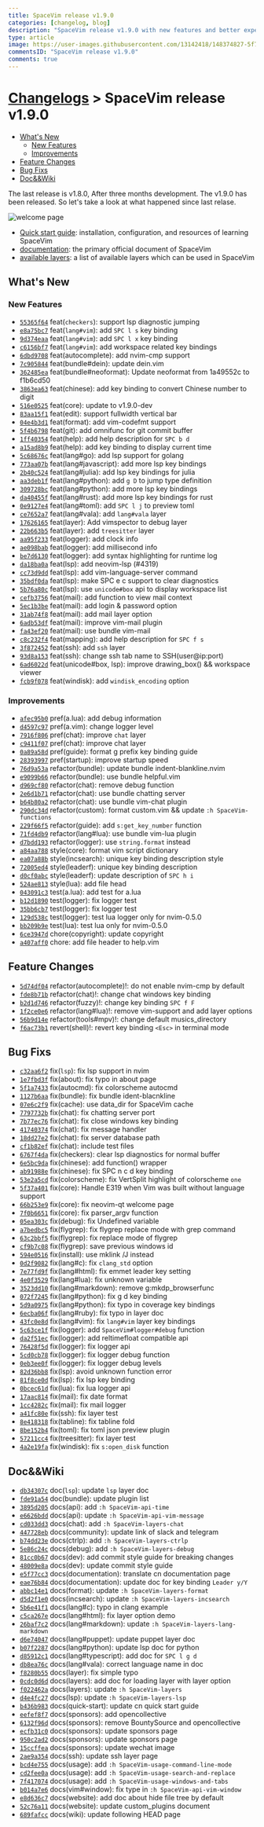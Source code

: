 ```yaml
---
title: SpaceVim release v1.9.0
categories: [changelog, blog]
description: "SpaceVim release v1.9.0 with new features and better experience."
type: article
image: https://user-images.githubusercontent.com/13142418/148374827-5f7aeaaa-e69b-441e-b872-408b47f4da04.png
commentsID: "SpaceVim release v1.9.0"
comments: true
---
```


# [Changelogs](../development#changelog) > SpaceVim release v1.9.0

<!-- vim-markdown-toc GFM -->

- [What's New](#whats-new)
  - [New Features](#new-features)
  - [Improvements](#improvements)
- [Feature Changes](#feature-changes)
- [Bug Fixs](#bug-fixs)
- [Doc&&Wiki](#docwiki)

<!-- vim-markdown-toc -->

The last release is v1.8.0, After three months development.
The v1.9.0 has been released. So let's take a look at what happened since last relase.

![welcome page](https://user-images.githubusercontent.com/13142418/148374827-5f7aeaaa-e69b-441e-b872-408b47f4da04.png)

- [Quick start guide](../quick-start-guide/): installation, configuration, and resources of learning SpaceVim
- [documentation](../documentation/): the primary official document of SpaceVim
- [available layers](../layers/): a list of available layers which can be used in SpaceVim

## What's New

### New Features

- [`55365f64`](https://github.com/SpaceVim/SpaceVim/commit/55365f64) feat(`checkers`): support lsp diagnostic jumping
- [`e8a75bc7`](https://github.com/SpaceVim/SpaceVim/commit/e8a75bc7) feat(`lang#vim`): add `SPC l s` key binding
- [`9d374eaa`](https://github.com/SpaceVim/SpaceVim/commit/9d374eaa) feat(`lang#vim`): add `SPC l x` key binding
- [`c6156bf7`](https://github.com/SpaceVim/SpaceVim/commit/c6156bf7) feat(`lang#vim`): add workspace related key bindings
- [`6dbd9708`](https://github.com/SpaceVim/SpaceVim/commit/6dbd9708) feat(autocomplete): add nvim-cmp support
- [`7c905844`](https://github.com/SpaceVim/SpaceVim/commit/7c905844) feat(bundle#dein): update dein.vim
- [`362485ea`](https://github.com/SpaceVim/SpaceVim/commit/362485ea) feat(bundle#neoformat): Update neoformat from 1a49552c to f1b6cd50
- [`3863ea63`](https://github.com/SpaceVim/SpaceVim/commit/3863ea63) feat(chinese): add key binding to convert Chinese number to digit
- [`516e0525`](https://github.com/SpaceVim/SpaceVim/commit/516e0525) feat(core): update to v1.9.0-dev
- [`83aa15f1`](https://github.com/SpaceVim/SpaceVim/commit/83aa15f1) feat(edit): support fullwidth vertical bar
- [`04e4b3d1`](https://github.com/SpaceVim/SpaceVim/commit/04e4b3d1) feat(format): add vim-codefmt support
- [`5f4b6798`](https://github.com/SpaceVim/SpaceVim/commit/5f4b6798) feat(git): add omnifunc for git commit buffer
- [`1ff40354`](https://github.com/SpaceVim/SpaceVim/commit/1ff40354) feat(help): add help description for `SPC b d`
- [`a15ad8b9`](https://github.com/SpaceVim/SpaceVim/commit/a15ad8b9) feat(help): add key binding to display current time
- [`5c68676c`](https://github.com/SpaceVim/SpaceVim/commit/5c68676c) feat(lang#go): add lsp support for golang
- [`773aa07b`](https://github.com/SpaceVim/SpaceVim/commit/773aa07b) feat(lang#javascript): add more lsp key bindings
- [`2b40c524`](https://github.com/SpaceVim/SpaceVim/commit/2b40c524) feat(lang#julia): add lsp key bindings for julia
- [`aa3deb1f`](https://github.com/SpaceVim/SpaceVim/commit/aa3deb1f) feat(lang#python): add `g D` to jump type definition
- [`309728bc`](https://github.com/SpaceVim/SpaceVim/commit/309728bc) feat(lang#python): add more lsp key bindings
- [`da40455f`](https://github.com/SpaceVim/SpaceVim/commit/da40455f) feat(lang#rust): add more lsp key bindings for rust
- [`0e9127e4`](https://github.com/SpaceVim/SpaceVim/commit/0e9127e4) feat(lang#toml): add `SPC l j` to preview toml
- [`ce7652a7`](https://github.com/SpaceVim/SpaceVim/commit/ce7652a7) feat(lang#vala): add `lang#vala` layer
- [`17626165`](https://github.com/SpaceVim/SpaceVim/commit/17626165) feat(layer): Add vimspector to debug layer
- [`22b663b5`](https://github.com/SpaceVim/SpaceVim/commit/22b663b5) feat(layer): add `treesitter` layer
- [`aa95f233`](https://github.com/SpaceVim/SpaceVim/commit/aa95f233) feat(logger): add clock info
- [`ae098bab`](https://github.com/SpaceVim/SpaceVim/commit/ae098bab) feat(logger): add millisecond info
- [`be7d6130`](https://github.com/SpaceVim/SpaceVim/commit/be7d6130) feat(logger): add syntax highlighting for runtime log
- [`da18ba0a`](https://github.com/SpaceVim/SpaceVim/commit/da18ba0a) feat(lsp): add neovim-lsp (#4319)
- [`cc73d9dd`](https://github.com/SpaceVim/SpaceVim/commit/cc73d9dd) feat(lsp): add vim-language-server command
- [`35bdf0da`](https://github.com/SpaceVim/SpaceVim/commit/35bdf0da) feat(lsp): make SPC e c support to clear diagnostics
- [`5b76a80c`](https://github.com/SpaceVim/SpaceVim/commit/5b76a80c) feat(lsp): use `unicode#box` api to display workspace list
- [`cefb3756`](https://github.com/SpaceVim/SpaceVim/commit/cefb3756) feat(mail): add function to view mail context
- [`5ec1b3be`](https://github.com/SpaceVim/SpaceVim/commit/5ec1b3be) feat(mail): add login & password option
- [`31ab74f8`](https://github.com/SpaceVim/SpaceVim/commit/31ab74f8) feat(mail): add mail layer option
- [`6adb53df`](https://github.com/SpaceVim/SpaceVim/commit/6adb53df) feat(mail): improve vim-mail plugin
- [`fa43ef20`](https://github.com/SpaceVim/SpaceVim/commit/fa43ef20) feat(mail): use bundle vim-mail
- [`c8c232f4`](https://github.com/SpaceVim/SpaceVim/commit/c8c232f4) feat(mapping): add help description for `SPC f s`
- [`3f872452`](https://github.com/SpaceVim/SpaceVim/commit/3f872452) feat(ssh): add `ssh` layer
- [`93d8a153`](https://github.com/SpaceVim/SpaceVim/commit/93d8a153) feat(ssh): change ssh tab name to SSH(user@ip:port)
- [`6ad6022d`](https://github.com/SpaceVim/SpaceVim/commit/6ad6022d) feat(unicode#box, lsp): improve drawing_box() && workspace viewer
- [`fcb9f078`](https://github.com/SpaceVim/SpaceVim/commit/fcb9f078) feat(windisk): add `windisk_encoding` option

### Improvements

- [`afec95b0`](https://github.com/SpaceVim/SpaceVim/commit/afec95b0) pref(a.lua): add debug information
- [`d4597c97`](https://github.com/SpaceVim/SpaceVim/commit/d4597c97) pref(a.vim): change logger level
- [`7916f806`](https://github.com/SpaceVim/SpaceVim/commit/7916f806) pref(chat): improve `chat` layer
- [`c9411f07`](https://github.com/SpaceVim/SpaceVim/commit/c9411f07) pref(chat): improve chat layer
- [`0a89a58d`](https://github.com/SpaceVim/SpaceVim/commit/0a89a58d) pref(guide): format g prefix key binding guide
- [`28393997`](https://github.com/SpaceVim/SpaceVim/commit/28393997) pref(startup): improve startup speed
- [`76d9a53a`](https://github.com/SpaceVim/SpaceVim/commit/76d9a53a) refactor(bundle): update bundle indent-blankline.nvim
- [`e9099b66`](https://github.com/SpaceVim/SpaceVim/commit/e9099b66) refactor(bundle): use bundle helpful.vim
- [`d969cf80`](https://github.com/SpaceVim/SpaceVim/commit/d969cf80) refactor(chat): remove debug function
- [`2e6d1b71`](https://github.com/SpaceVim/SpaceVim/commit/2e6d1b71) refactor(chat): use bundle chatting server
- [`b64b80a2`](https://github.com/SpaceVim/SpaceVim/commit/b64b80a2) refactor(chat): use bundle vim-chat plugin
- [`290dc34d`](https://github.com/SpaceVim/SpaceVim/commit/290dc34d) refactor(custom): format custom.vim && update `:h SpaceVim-functions`
- [`229f66f5`](https://github.com/SpaceVim/SpaceVim/commit/229f66f5) refactor(guide): add `s:get_key_number` function
- [`71fd4db9`](https://github.com/SpaceVim/SpaceVim/commit/71fd4db9) refactor(lang#lua): use bundle vim-lua plugin
- [`d7bdd193`](https://github.com/SpaceVim/SpaceVim/commit/d7bdd193) refactor(logger): use `string.format` instead
- [`a84aa788`](https://github.com/SpaceVim/SpaceVim/commit/a84aa788) style(core): format vim script dictionary
- [`ea07a88b`](https://github.com/SpaceVim/SpaceVim/commit/ea07a88b) style(incsearch): unique key binding description style
- [`72005ed4`](https://github.com/SpaceVim/SpaceVim/commit/72005ed4) style(leaderf): unique key binding description
- [`d0cf0abc`](https://github.com/SpaceVim/SpaceVim/commit/d0cf0abc) style(leaderf): update description of `SPC h i`
- [`524ae813`](https://github.com/SpaceVim/SpaceVim/commit/524ae813) style(lua): add file head
- [`043091c3`](https://github.com/SpaceVim/SpaceVim/commit/043091c3) test(a.lua): add test for a.lua
- [`b12d1890`](https://github.com/SpaceVim/SpaceVim/commit/b12d1890) test(logger): fix logger test
- [`35bb6cb7`](https://github.com/SpaceVim/SpaceVim/commit/35bb6cb7) test(logger): fix logger test
- [`129d538c`](https://github.com/SpaceVim/SpaceVim/commit/129d538c) test(logger): test lua logger only for nvim-0.5.0
- [`bb209b9e`](https://github.com/SpaceVim/SpaceVim/commit/bb209b9e) test(lua): test lua only for nvim-0.5.0
- [`6ce3947d`](https://github.com/SpaceVim/SpaceVim/commit/6ce3947d) chore(copyright): update copyright
- [`a407aff0`](https://github.com/SpaceVim/SpaceVim/commit/a407aff0) chore: add file header to help.vim

## Feature Changes

- [`5d74df04`](https://github.com/SpaceVim/SpaceVim/commit/5d74df04) refactor(autocomplete)!: do not enable nvim-cmp by default
- [`fde8b71b`](https://github.com/SpaceVim/SpaceVim/commit/fde8b71b) refactor(chat)!: change chat windows key binding
- [`b2d1d746`](https://github.com/SpaceVim/SpaceVim/commit/b2d1d746) refactor(fuzzy)!: change key binding `SPC f F`
- [`1f2ce0e6`](https://github.com/SpaceVim/SpaceVim/commit/1f2ce0e6) refactor(lang#lua)!: remove vim-support and add layer options
- [`56b9d14e`](https://github.com/SpaceVim/SpaceVim/commit/56b9d14e) refactor(tools#mpv)!: change default musics_directory
- [`f6ac73b1`](https://github.com/SpaceVim/SpaceVim/commit/f6ac73b1) revert(shell)!: revert key binding `<Esc>` in terminal mode

## Bug Fixs

- [`c32aa6f2`](https://github.com/SpaceVim/SpaceVim/commit/c32aa6f2) fix(`lsp`): fix lsp support in nvim
- [`1e7fbd3f`](https://github.com/SpaceVim/SpaceVim/commit/1e7fbd3f) fix(about): fix typo in about page
- [`5f1a7433`](https://github.com/SpaceVim/SpaceVim/commit/5f1a7433) fix(autocmd): fix colorscheme autocmd
- [`1127b6aa`](https://github.com/SpaceVim/SpaceVim/commit/1127b6aa) fix(bundle): fix bundle ident-blacnkline
- [`07e6c2f9`](https://github.com/SpaceVim/SpaceVim/commit/07e6c2f9) fix(cache): use data_dir for SpaceVim cache
- [`7797732b`](https://github.com/SpaceVim/SpaceVim/commit/7797732b) fix(chat): fix chatting server port
- [`7b77ec76`](https://github.com/SpaceVim/SpaceVim/commit/7b77ec76) fix(chat): fix close windows key binding
- [`41740374`](https://github.com/SpaceVim/SpaceVim/commit/41740374) fix(chat): fix message handler
- [`18dd27e2`](https://github.com/SpaceVim/SpaceVim/commit/18dd27e2) fix(chat): fix server database path
- [`cf1b82ef`](https://github.com/SpaceVim/SpaceVim/commit/cf1b82ef) fix(chat): include test files
- [`6767f4da`](https://github.com/SpaceVim/SpaceVim/commit/6767f4da) fix(checkers): clear lsp diagnostics for normal buffer
- [`6e5bc9da`](https://github.com/SpaceVim/SpaceVim/commit/6e5bc9da) fix(chinese): add function() wrapper
- [`ab91988e`](https://github.com/SpaceVim/SpaceVim/commit/ab91988e) fix(chinese): fix SPC n c d key binding
- [`53e2a5cd`](https://github.com/SpaceVim/SpaceVim/commit/53e2a5cd) fix(colorscheme): fix VertSplit highlight of colorscheme `one`
- [`5f37a401`](https://github.com/SpaceVim/SpaceVim/commit/5f37a401) fix(core): Handle E319 when Vim was built without language support
- [`66b253e9`](https://github.com/SpaceVim/SpaceVim/commit/66b253e9) fix(core): fix neovim-qt welcome page
- [`7f0b6651`](https://github.com/SpaceVim/SpaceVim/commit/7f0b6651) fix(core): fix parser_argv function
- [`05ea303c`](https://github.com/SpaceVim/SpaceVim/commit/05ea303c) fix(debug): fix Undefined variable
- [`a7bedbc5`](https://github.com/SpaceVim/SpaceVim/commit/a7bedbc5) fix(flygrep): fix flygrep replace mode with grep command
- [`63c2bbf5`](https://github.com/SpaceVim/SpaceVim/commit/63c2bbf5) fix(flygrep): fix replace mode of flygrep
- [`cf9b7c08`](https://github.com/SpaceVim/SpaceVim/commit/cf9b7c08) fix(flygrep): save previous windows id
- [`594e0516`](https://github.com/SpaceVim/SpaceVim/commit/594e0516) fix(install): use mklink /J instead
- [`0d2f9082`](https://github.com/SpaceVim/SpaceVim/commit/0d2f9082) fix(lang#c): fix `clang_std` option
- [`7e77fd9f`](https://github.com/SpaceVim/SpaceVim/commit/7e77fd9f) fix(lang#html): fix emmet leader key setting
- [`4e0f3529`](https://github.com/SpaceVim/SpaceVim/commit/4e0f3529) fix(lang#lua): fix unknown variable
- [`3523dd10`](https://github.com/SpaceVim/SpaceVim/commit/3523dd10) fix(lang#markdown): remove g:mkdp_browserfunc
- [`072f7245`](https://github.com/SpaceVim/SpaceVim/commit/072f7245) fix(lang#python): fix g d key binding
- [`5d9a0975`](https://github.com/SpaceVim/SpaceVim/commit/5d9a0975) fix(lang#python): fix typo in coverage key bindings
- [`6ecba06f`](https://github.com/SpaceVim/SpaceVim/commit/6ecba06f) fix(lang#ruby): fix typo in layer doc
- [`43fc0e8d`](https://github.com/SpaceVim/SpaceVim/commit/43fc0e8d) fix(lang#vim): fix `lang#vim` layer key bindings
- [`5c63ce1f`](https://github.com/SpaceVim/SpaceVim/commit/5c63ce1f) fix(logger): add `SpaceVim#logger#debug` function
- [`da2f51ec`](https://github.com/SpaceVim/SpaceVim/commit/da2f51ec) fix(logger): add reltimefloat compatible api
- [`76428f5d`](https://github.com/SpaceVim/SpaceVim/commit/76428f5d) fix(logger): fix logger api
- [`5cd0cb78`](https://github.com/SpaceVim/SpaceVim/commit/5cd0cb78) fix(logger): fix logger debug function
- [`0eb3ee0f`](https://github.com/SpaceVim/SpaceVim/commit/0eb3ee0f) fix(logger): fix logger debug levels
- [`82d36bb8`](https://github.com/SpaceVim/SpaceVim/commit/82d36bb8) fix(lsp): avoid unknown function error
- [`81f8ce0d`](https://github.com/SpaceVim/SpaceVim/commit/81f8ce0d) fix(lsp): fix lsp key binding
- [`0bcec61d`](https://github.com/SpaceVim/SpaceVim/commit/0bcec61d) fix(lua): fix lua logger api
- [`17aac814`](https://github.com/SpaceVim/SpaceVim/commit/17aac814) fix(mail): fix date format
- [`1cc4282c`](https://github.com/SpaceVim/SpaceVim/commit/1cc4282c) fix(mail): fix mail logger
- [`a41fc80e`](https://github.com/SpaceVim/SpaceVim/commit/a41fc80e) fix(ssh): fix layer test
- [`8e418318`](https://github.com/SpaceVim/SpaceVim/commit/8e418318) fix(tabline): fix tabline fold
- [`8be152b4`](https://github.com/SpaceVim/SpaceVim/commit/8be152b4) fix(toml): fix toml json preview plugin
- [`57211cc4`](https://github.com/SpaceVim/SpaceVim/commit/57211cc4) fix(treesitter): fix layer test
- [`4a2e19fa`](https://github.com/SpaceVim/SpaceVim/commit/4a2e19fa) fix(windisk): fix `s:open_disk` function

## Doc&&Wiki

- [`db34307c`](https://github.com/SpaceVim/SpaceVim/commit/db34307c) doc(`lsp`): update `lsp` layer doc
- [`fde91a54`](https://github.com/SpaceVim/SpaceVim/commit/fde91a54) doc(bundle): update plugin list
- [`3895d205`](https://github.com/SpaceVim/SpaceVim/commit/3895d205) docs(api): add `:h SpaceVim-api-time`
- [`e6626bdd`](https://github.com/SpaceVim/SpaceVim/commit/e6626bdd) docs(api): update `:h SpaceVim-api-vim-message`
- [`cd033dd3`](https://github.com/SpaceVim/SpaceVim/commit/cd033dd3) docs(chat): add `:h SpaceVim-layers-chat`
- [`447728eb`](https://github.com/SpaceVim/SpaceVim/commit/447728eb) docs(community): update link of slack and telegram
- [`b74dd23e`](https://github.com/SpaceVim/SpaceVim/commit/b74dd23e) docs(ctrlp): add `:h SpaceVim-layers-ctrlp`
- [`5e86c24c`](https://github.com/SpaceVim/SpaceVim/commit/5e86c24c) docs(debug): add `:h SpaceVim-layers-debug`
- [`81cc0b67`](https://github.com/SpaceVim/SpaceVim/commit/81cc0b67) docs(dev): add commit style guide for breaking changes
- [`48009e8a`](https://github.com/SpaceVim/SpaceVim/commit/48009e8a) docs(dev): update commit style guide
- [`e5f77cc3`](https://github.com/SpaceVim/SpaceVim/commit/e5f77cc3) docs(documentation): translate cn documentation page
- [`eae76b84`](https://github.com/SpaceVim/SpaceVim/commit/eae76b84) docs(documentation): update doc for key binding `Leader y/Y`
- [`abbc14e1`](https://github.com/SpaceVim/SpaceVim/commit/abbc14e1) docs(format): update `:h SpaceVim-layers-format`
- [`d5d2f1e0`](https://github.com/SpaceVim/SpaceVim/commit/d5d2f1e0) docs(incsearch): update `:h SpaceVim-layers-incsearch`
- [`5b6e41f1`](https://github.com/SpaceVim/SpaceVim/commit/5b6e41f1) docs(lang#c): typo in clang example
- [`c5ca267e`](https://github.com/SpaceVim/SpaceVim/commit/c5ca267e) docs(lang#html): fix layer option demo
- [`26baf7c2`](https://github.com/SpaceVim/SpaceVim/commit/26baf7c2) docs(lang#markdown): update `:h SpaceVim-layers-lang-markdown`
- [`d6e74047`](https://github.com/SpaceVim/SpaceVim/commit/d6e74047) docs(lang#puppet): update puppet layer doc
- [`b07f2287`](https://github.com/SpaceVim/SpaceVim/commit/b07f2287) docs(lang#python): update lsp doc for python
- [`d85912c1`](https://github.com/SpaceVim/SpaceVim/commit/d85912c1) docs(lang#typescript): add doc for `SPC l g d`
- [`db8ea76c`](https://github.com/SpaceVim/SpaceVim/commit/db8ea76c) docs(lang#vala): correct language name in doc
- [`f8280b55`](https://github.com/SpaceVim/SpaceVim/commit/f8280b55) docs(layer): fix simple typo
- [`0cdc0d6d`](https://github.com/SpaceVim/SpaceVim/commit/0cdc0d6d) docs(layers): add doc for loading layer with layer option
- [`f022462a`](https://github.com/SpaceVim/SpaceVim/commit/f022462a) docs(layers): update `:h SpaceVim-layers`
- [`d4e4fc27`](https://github.com/SpaceVim/SpaceVim/commit/d4e4fc27) docs(lsp): update `:h SpaceVim-layers-lsp`
- [`b436b983`](https://github.com/SpaceVim/SpaceVim/commit/b436b983) docs(quick-start): update cn quick start guide
- [`eefef8f7`](https://github.com/SpaceVim/SpaceVim/commit/eefef8f7) docs(sponsors): add opencollective
- [`6132f96d`](https://github.com/SpaceVim/SpaceVim/commit/6132f96d) docs(sponsors): remove BountySource and opencollective
- [`ecfb31c0`](https://github.com/SpaceVim/SpaceVim/commit/ecfb31c0) docs(sponsors): update sponsors page
- [`950c2ad2`](https://github.com/SpaceVim/SpaceVim/commit/950c2ad2) docs(sponsors): update sponsors page
- [`15ccffea`](https://github.com/SpaceVim/SpaceVim/commit/15ccffea) docs(sponsors): update wechat image
- [`2ae9a354`](https://github.com/SpaceVim/SpaceVim/commit/2ae9a354) docs(ssh): update ssh layer page
- [`bcd4e755`](https://github.com/SpaceVim/SpaceVim/commit/bcd4e755) docs(usage): add `:h SpaceVim-usage-command-line-mode`
- [`cd2fee0a`](https://github.com/SpaceVim/SpaceVim/commit/cd2fee0a) docs(usage): add `:h SpaceVim-usage-search-and-replace`
- [`7f417074`](https://github.com/SpaceVim/SpaceVim/commit/7f417074) docs(usage): add `:h SpaceVim-usage-windows-and-tabs`
- [`b014a7e6`](https://github.com/SpaceVim/SpaceVim/commit/b014a7e6) docs(vim#window): fix type in `:h SpaceVim-api-vim-window`
- [`e8d636c7`](https://github.com/SpaceVim/SpaceVim/commit/e8d636c7) docs(website): add doc about hide file tree by default
- [`52c76a11`](https://github.com/SpaceVim/SpaceVim/commit/52c76a11) docs(website): update custom_plugins document
- [`689fafcc`](https://github.com/SpaceVim/SpaceVim/commit/689fafcc) docs(wiki): update following HEAD page
